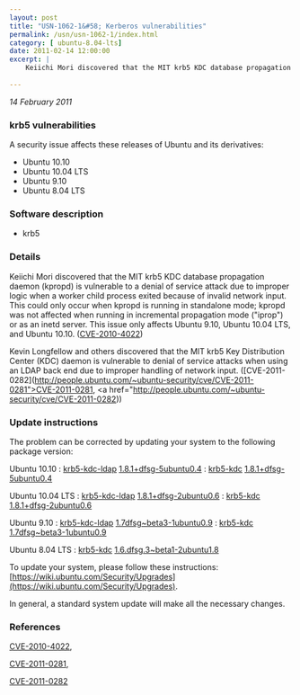 ```yaml
---
layout: post
title: "USN-1062-1&#58; Kerberos vulnerabilities"
permalink: /usn/usn-1062-1/index.html
category: [ ubuntu-8.04-lts]
date: 2011-02-14 12:00:00
excerpt: |
    Keiichi Mori discovered that the MIT krb5 KDC database propagation daemon (kpropd) is vulnerable to a denial of service attack due to improper logic when a worker child process exited because of invalid network input. This could only occur when kpropd is running in standalone mode; kpropd was not affected when running in incremental propagation mode (&quot;iprop&quot;) or as an inetd server. This issue only affects Ubuntu 9.10, Ubuntu 10.04 LTS, and Ubuntu 10.10. ([CVE-2010-4022](http://people.ubuntu.com/~ubuntu-security/cve/CVE-2010-4022))
    
--- 
```

 
 

*14 February 2011*

### krb5 vulnerabilities

A security issue affects these releases of Ubuntu and its derivatives:

* Ubuntu 10.10
* Ubuntu 10.04 LTS
* Ubuntu 9.10
* Ubuntu 8.04 LTS

### Software description

* krb5 

### Details

Keiichi Mori discovered that the MIT krb5 KDC database propagation daemon (kpropd) is vulnerable to a denial of service attack due to improper logic when a worker child process exited because of invalid network input. This could only occur when kpropd is running in standalone mode; kpropd was not affected when running in incremental propagation mode (&quot;iprop&quot;) or as an inetd server. This issue only affects Ubuntu 9.10, Ubuntu 10.04 LTS, and Ubuntu 10.10. ([CVE-2010-4022](http://people.ubuntu.com/~ubuntu-security/cve/CVE-2010-4022))

Kevin Longfellow and others discovered that the MIT krb5 Key Distribution Center (KDC) daemon is vulnerable to denial of service attacks when using an LDAP back end due to improper handling of network input. ([CVE-2011-0282](http://people.ubuntu.com/~ubuntu-security/cve/CVE-2011-0281">CVE-2011-0281</a>, <a href="http://people.ubuntu.com/~ubuntu-security/cve/CVE-2011-0282)) 

### Update instructions

The problem can be corrected by updating your system to the following package version:

Ubuntu 10.10
 : [krb5-kdc-ldap](https://launchpad.net/ubuntu/+source/krb5) <span> [1.8.1+dfsg-5ubuntu0.4](https://launchpad.net/ubuntu/+source/krb5/1.8.1+dfsg-5ubuntu0.4) </span> 
 : [krb5-kdc](https://launchpad.net/ubuntu/+source/krb5) <span> [1.8.1+dfsg-5ubuntu0.4](https://launchpad.net/ubuntu/+source/krb5/1.8.1+dfsg-5ubuntu0.4) </span> 

Ubuntu 10.04 LTS
 : [krb5-kdc-ldap](https://launchpad.net/ubuntu/+source/krb5) <span> [1.8.1+dfsg-2ubuntu0.6](https://launchpad.net/ubuntu/+source/krb5/1.8.1+dfsg-2ubuntu0.6) </span> 
 : [krb5-kdc](https://launchpad.net/ubuntu/+source/krb5) <span> [1.8.1+dfsg-2ubuntu0.6](https://launchpad.net/ubuntu/+source/krb5/1.8.1+dfsg-2ubuntu0.6) </span> 

Ubuntu 9.10
 : [krb5-kdc-ldap](https://launchpad.net/ubuntu/+source/krb5) <span> [1.7dfsg~beta3-1ubuntu0.9](https://launchpad.net/ubuntu/+source/krb5/1.7dfsg~beta3-1ubuntu0.9) </span> 
 : [krb5-kdc](https://launchpad.net/ubuntu/+source/krb5) <span> [1.7dfsg~beta3-1ubuntu0.9](https://launchpad.net/ubuntu/+source/krb5/1.7dfsg~beta3-1ubuntu0.9) </span> 

Ubuntu 8.04 LTS
 : [krb5-kdc](https://launchpad.net/ubuntu/+source/krb5) <span> [1.6.dfsg.3~beta1-2ubuntu1.8](https://launchpad.net/ubuntu/+source/krb5/1.6.dfsg.3~beta1-2ubuntu1.8) </span> 

To update your system, please follow these instructions: [https://wiki.ubuntu.com/Security/Upgrades](https://wiki.ubuntu.com/Security/Upgrades).

In general, a standard system update will make all the necessary changes. 

### References

 
 [CVE-2010-4022](http://people.ubuntu.com/~ubuntu-security/cve/CVE-2010-4022), 

 [CVE-2011-0281](http://people.ubuntu.com/~ubuntu-security/cve/CVE-2011-0281), 

 [CVE-2011-0282](http://people.ubuntu.com/~ubuntu-security/cve/CVE-2011-0282)
 

